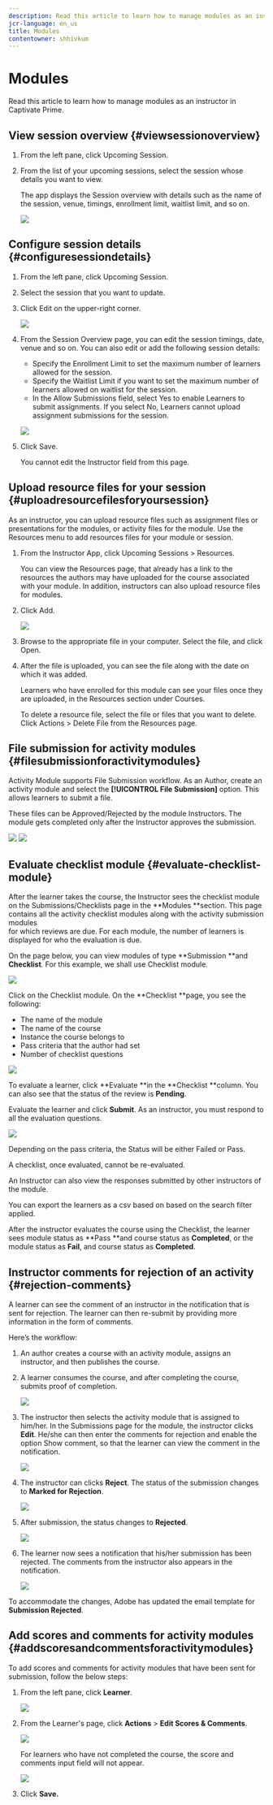 ```yaml
---
description: Read this article to learn how to manage modules as an instructor in Captivate Prime.
jcr-language: en_us
title: Modules
contentowner: shhivkum
---
```



# Modules

Read this article to learn how to manage modules as an instructor in Captivate Prime.

## View session overview {#viewsessionoverview}

1. From the left pane, click Upcoming Session.
1. From the list of your upcoming sessions, select the session whose details you want to view.

   The app displays the Session overview with details such as the name of the session, venue, timings, enrollment limit, waitlist limit, and so on.

   ![](assets/upcomingsessions.png)

## Configure session details {#configuresessiondetails}

1. From the left pane, click Upcoming Session.
1. Select the session that you want to update.
1. Click Edit on the upper-right corner.

   ![](assets/sessiondetails.png)

1. From the Session Overview page, you can edit the session timings, date, venue and so on. You can also edit or add the following session details:

   * Specify the Enrollment Limit to set the maximum number of learners allowed for the session.
   * Specify the Waitlist Limit if you want to set the maximum number of learners allowed on waitlist for the session.
   * In the Allow Submissions field, select Yes to enable Learners to submit assignments. If you select No, Learners cannot upload assignment submissions for the session.

   ![](assets/editsessiondetails.png)

1. Click Save.

   You cannot edit the Instructor field from this page. 

## Upload resource files for your session {#uploadresourcefilesforyoursession}

As an instructor, you can upload resource files such as assignment files or presentations for the modules, or activity files for the module. Use the Resources menu to add resources files for your module or session.

1. From the Instructor App, click Upcoming Sessions > Resources.

   You can view the Resources page, that already has a link to the resources the authors may have uploaded for the course associated with your module. In addition, instructors can also upload resource files for modules.

1. Click Add.

   ![](assets/addresource.png)

1. Browse to the appropriate file in your computer. Select the file, and click Open.
1. After the file is uploaded, you can see the file along with the date on which it was added.

   Learners who have enrolled for this module can see your files once they are uploaded, in the Resources section under Courses.

   To delete a resource file, select the file or files that you want to delete. Click Actions > Delete File from the Resources page.

## File submission for activity modules {#filesubmissionforactivitymodules}

Activity Module supports File Submission workflow. As an Author, create an activity module and select the  **[!UICONTROL File Submission]** option. This allows learners to submit a file.

These files can be Approved/Rejected by the module Instructors. The module gets completed only after the Instructor approves the submission.

![](assets/activity-modules.png) ![](assets/approve-reject-option.png)

## Evaluate checklist module {#evaluate-checklist-module}

After the learner takes the course, the Instructor sees the checklist module on the Submissions/Checklists page in the **Modules **section. This page contains all the activity checklist modules along with the activity submission modules  
for which reviews are due. For each module, the number of learners is displayed for who the evaluation is due.

On the page below, you can view modules of type **Submission **and **Checklist**. For this example, we shall use Checklist module.

![](assets/modules-list.png)

Click on the Checklist module. On the **Checklist **page, you see the following:

* The name of the module
* The name of the course
* Instance the course belongs to
* Pass criteria that the author had set
* Number of checklist questions

![](assets/checklist-page.png)

To evaluate a learner, click **Evaluate **in the **Checklist **column. You can also see that the status of the review is **Pending**.

Evaluate the learner and click **Submit**. As an instructor, you must respond to all the evaluation questions.

![](assets/checklist-evaluation-screen.png)

Depending on the pass criteria, the Status will be either Failed or Pass.

A checklist, once evaluated, cannot be re-evaluated.

An Instructor can also view the responses submitted by other instructors of the module.

You can export the learners as a csv based on based on the search filter applied.

After the instructor evaluates the course using the Checklist, the learner sees module status as **Pass **and course status as **Completed**, or the module status as **Fail**, and course status as **Completed**.

## Instructor comments for rejection of an activity {#rejection-comments}

A learner can see the comment of an instructor in the notification that is sent for rejection. The learner can then re-submit by providing more information in the form of comments. 

Here’s the workflow:

1. An author creates a course with an activity module, assigns an instructor, and then publishes the course.  

1. A learner consumes the course, and after completing the course, submits proof of completion. 

   ![](assets/proof-of-completion.png)

1. The instructor then selects the activity module that is assigned to him/her. In the Submissions page for the module, the instructor clicks **Edit**. He/she can then enter the comments for rejection and enable the option Show comment, so that the learner can view the comment in the notification. 

   ![](assets/enter-comments.png)

1. The instructor can clicks **Reject**. The status of the submission changes to **Marked for Rejection**. 

   ![](assets/marked-for-rejection.png)

1. After submission, the status changes to **Rejected**. 

   ![](assets/rejected-status.png)

1. The learner now sees a notification that his/her submission has been rejected. The comments from the instructor also appears in the notification.

   ![](assets/notification-of-rejection.png)

To accommodate the changes, Adobe has updated the email template for **Submission Rejected**.

## Add scores and comments for activity modules {#addscoresandcommentsforactivitymodules}

To add scores and comments for activity modules that have been sent for submission, follow the below steps:

1. From the left pane, click **Learner**.

   ![](assets/learners.png)

1. From the Learner's page, click **Actions** > **Edit Scores & Comments**.

   ![](assets/edit-scores-comments.png)

   For learners who have not completed the course, the score and comments input field will not appear.

   ![](assets/editing-scores-andcomments.png)

1. Click **Save.**

